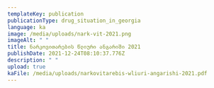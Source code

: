 ```yaml
---
templateKey: publication
publicationType: drug_situation_in_georgia
language: ka
image: /media/uploads/nark-vit-2021.png
imageAlt: " "
title: ნარკოვითარების წლიური ანგარიში 2021
publishDate: 2021-12-24T08:10:37.776Z
description: " "
upload: true
kaFile: /media/uploads/narkovitarebis-wliuri-angarishi-2021.pdf
---
```

